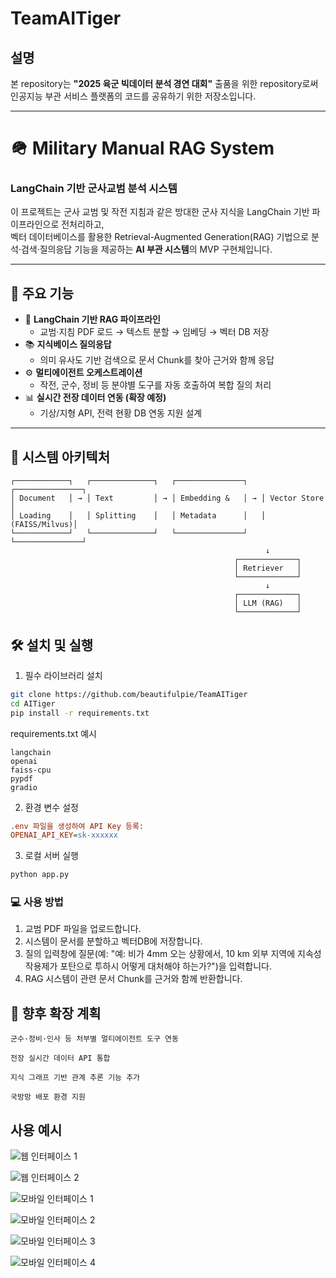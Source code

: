 # TeamAITiger
## 설명
본 repository는 **"2025 육군 빅데이터 분석 경연 대회"** 출품을 위한 repository로써 인공지능 부관 서비스 플랫폼의 코드를 공유하기 위한 저장소입니다.

---

# 🪖 Military Manual RAG System  
### **LangChain 기반 군사교범 분석 시스템**

이 프로젝트는 군사 교범 및 작전 지침과 같은 방대한 군사 지식을 LangChain 기반 파이프라인으로 전처리하고,  
벡터 데이터베이스를 활용한 Retrieval-Augmented Generation(RAG) 기법으로 분석·검색·질의응답 기능을 제공하는 **AI 부관 시스템**의 MVP 구현체입니다.

---

## 📌 주요 기능

- 🧠 **LangChain 기반 RAG 파이프라인**
  - 교범·지침 PDF 로드 → 텍스트 분할 → 임베딩 → 벡터 DB 저장
- 📚 **지식베이스 질의응답**
  - 의미 유사도 기반 검색으로 문서 Chunk를 찾아 근거와 함께 응답
- ⚙️ **멀티에이전트 오케스트레이션**
  - 작전, 군수, 정비 등 분야별 도구를 자동 호출하여 복합 질의 처리
- 📊 **실시간 전장 데이터 연동 (확장 예정)**
  - 기상/지형 API, 전력 현황 DB 연동 지원 설계

---

## 📁 시스템 아키텍처

```plaintext
┌────────────┐   ┌──────────────┐   ┌───────────────┐   ┌───────────────┐
│ Document   │ → │ Text         │ → │ Embedding &   │ → │ Vector Store  │
│ Loading    │   │ Splitting    │   │ Metadata      │   │ (FAISS/Milvus)│
└────────────┘   └──────────────┘   └───────────────┘   └───────────────┘
                                                         ↓
                                                  ┌─────────────┐
                                                  │ Retriever   │
                                                  └─────────────┘
                                                         ↓
                                                  ┌─────────────┐
                                                  │ LLM (RAG)   │
                                                  └─────────────┘
```

## 🛠 설치 및 실행
1. 필수 라이브러리 설치
```bash
git clone https://github.com/beautifulpie/TeamAITiger
cd AITiger
pip install -r requirements.txt
```
requirements.txt 예시
```nginx
langchain
openai
faiss-cpu
pypdf
gradio
```
2. 환경 변수 설정
```ini
.env 파일을 생성하여 API Key 등록:
OPENAI_API_KEY=sk-xxxxxx
```
3. 로컬 서버 실행
```bash
python app.py
```
### 💻 사용 방법
1. 교범 PDF 파일을 업로드합니다.
2. 시스템이 문서를 분할하고 벡터DB에 저장합니다.
3. 질의 입력창에 질문(예: "예: 비가 4mm 오는 상황에서, 10 km 외부 지역에 지속성 작용제가 포탄으로 투하시 어떻게 대처해야 하는가?")을 입력합니다.
4. RAG 시스템이 관련 문서 Chunk를 근거와 함께 반환합니다.

## 📌 향후 확장 계획
```
군수·정비·인사 등 처부별 멀티에이전트 도구 연동

전장 실시간 데이터 API 통합

지식 그래프 기반 관계 추론 기능 추가

국방망 배포 환경 지원
```

## 사용 예시
![웹 인터페이스 1](image.png)

![웹 인터페이스 2](image-1.png)

![모바일 인터페이스 1](image-2.png)

![모바일 인터페이스 2](image-3.png)

![모바일 인터페이스 3](image-4.png)

![모바일 인터페이스 4](image-5.png)